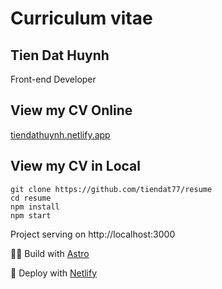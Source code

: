# Curriculum vitae

## **Tien Dat Huynh**

Front-end Developer


## View my CV Online

[tiendathuynh.netlify.app](https://tiendathuynh.netlify.app)


## View my CV in Local


```
git clone https://github.com/tiendat77/resume
cd resume
npm install
npm start
```

Project serving on http://localhost:3000


🧑‍🚀 Build with [Astro](https://astro.build/)

🚀 Deploy with [Netlify](https://www.netlify.com/#gh-dark-mode-only)
